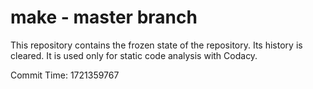 # make - master branch

This repository contains the frozen state of the repository.
Its history is cleared. It is used only for static code
analysis with Codacy.

Commit Time: 1721359767